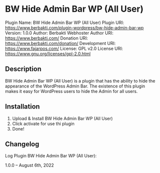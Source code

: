 # BW Hide Admin Bar WP (All User)

Plugin Name: BW Hide Admin Bar WP (All User)
Plugin URI: https://www.berbakti.com/plugin-wordpress/bw-hide-admin-bar-wp
Version: 1.0.0
Author: Berbakti Webhoster
Author URI: https://www.berbakti.com/
Donation URI: https://www.berbakti.com/donation/
Development URI: https://www.fajarpos.com/
License: GPL v2.0
License URI: https://www.gnu.org/licenses/gpl-2.0.html

## Description

BW Hide Admin Bar WP (All User) is a plugin that has the ability to hide the appearance of the WordPress Admin Bar. The existence of this plugin makes it easy for WordPress users to hide the Admin for all users.

## Installation

1. Upload & Install BW Hide Admin Bar WP (All User)
2. Click activate for use thi plugin
3. Done!

## Changelog

Log Plugin BW Hide Admin Bar WP (All User):

1.0.0 – August 6th, 2022
